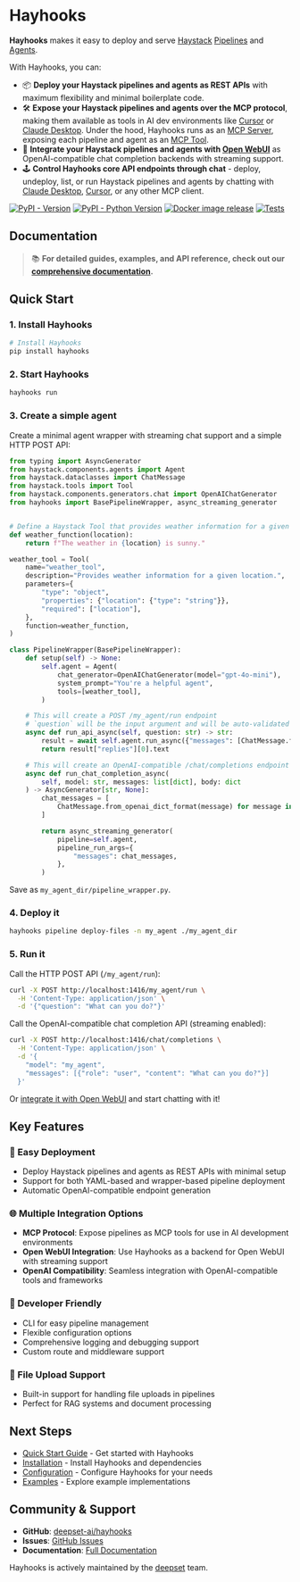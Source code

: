 # Hayhooks

**Hayhooks** makes it easy to deploy and serve [Haystack](https://haystack.deepset.ai/) [Pipelines](https://docs.haystack.deepset.ai/docs/pipelines) and [Agents](https://docs.haystack.deepset.ai/docs/agents).

With Hayhooks, you can:

- 📦 **Deploy your Haystack pipelines and agents as REST APIs** with maximum flexibility and minimal boilerplate code.
- 🛠️ **Expose your Haystack pipelines and agents over the MCP protocol**, making them available as tools in AI dev environments like [Cursor](https://cursor.com) or [Claude Desktop](https://claude.ai/download). Under the hood, Hayhooks runs as an [MCP Server](https://modelcontextprotocol.io/docs/concepts/architecture), exposing each pipeline and agent as an [MCP Tool](https://modelcontextprotocol.io/docs/concepts/tools).
- 💬 **Integrate your Haystack pipelines and agents with [Open WebUI](https://openwebui.com)** as OpenAI-compatible chat completion backends with streaming support.
- 🕹️ **Control Hayhooks core API endpoints through chat** - deploy, undeploy, list, or run Haystack pipelines and agents by chatting with [Claude Desktop](https://claude.ai/download), [Cursor](https://cursor.com), or any other MCP client.

[![PyPI - Version](https://img.shields.io/pypi/v/hayhooks.svg)](https://pypi.org/project/hayhooks)
[![PyPI - Python Version](https://img.shields.io/pypi/pyversions/hayhooks.svg)](https://pypi.org/project/hayhooks)
[![Docker image release](https://github.com/deepset-ai/hayhooks/actions/workflows/docker.yml/badge.svg)](https://github.com/deepset-ai/hayhooks/actions/workflows/docker.yml)
[![Tests](https://github.com/deepset-ai/hayhooks/actions/workflows/tests.yml/badge.svg)](https://github.com/deepset-ai/hayhooks/actions/workflows/tests.yml)

## Documentation

> 📚 **For detailed guides, examples, and API reference, check out our [comprehensive documentation](https://deepset-ai.github.io/hayhooks/).**

## Quick Start

### 1. Install Hayhooks

```bash
# Install Hayhooks
pip install hayhooks
```

### 2. Start Hayhooks

```bash
hayhooks run
```

### 3. Create a simple agent

Create a minimal agent wrapper with streaming chat support and a simple HTTP POST API:

```python
from typing import AsyncGenerator
from haystack.components.agents import Agent
from haystack.dataclasses import ChatMessage
from haystack.tools import Tool
from haystack.components.generators.chat import OpenAIChatGenerator
from hayhooks import BasePipelineWrapper, async_streaming_generator


# Define a Haystack Tool that provides weather information for a given location.
def weather_function(location):
    return f"The weather in {location} is sunny."

weather_tool = Tool(
    name="weather_tool",
    description="Provides weather information for a given location.",
    parameters={
        "type": "object",
        "properties": {"location": {"type": "string"}},
        "required": ["location"],
    },
    function=weather_function,
)

class PipelineWrapper(BasePipelineWrapper):
    def setup(self) -> None:
        self.agent = Agent(
            chat_generator=OpenAIChatGenerator(model="gpt-4o-mini"),
            system_prompt="You're a helpful agent",
            tools=[weather_tool],
        )

    # This will create a POST /my_agent/run endpoint
    # `question` will be the input argument and will be auto-validated by a Pydantic model
    async def run_api_async(self, question: str) -> str:
        result = await self.agent.run_async({"messages": [ChatMessage.from_user(question)]})
        return result["replies"][0].text

    # This will create an OpenAI-compatible /chat/completions endpoint
    async def run_chat_completion_async(
        self, model: str, messages: list[dict], body: dict
    ) -> AsyncGenerator[str, None]:
        chat_messages = [
            ChatMessage.from_openai_dict_format(message) for message in messages
        ]

        return async_streaming_generator(
            pipeline=self.agent,
            pipeline_run_args={
                "messages": chat_messages,
            },
        )
```

Save as `my_agent_dir/pipeline_wrapper.py`.

### 4. Deploy it

```bash
hayhooks pipeline deploy-files -n my_agent ./my_agent_dir
```

### 5. Run it

Call the HTTP POST API (`/my_agent/run`):

```bash
curl -X POST http://localhost:1416/my_agent/run \
  -H 'Content-Type: application/json' \
  -d '{"question": "What can you do?"}'
```

Call the OpenAI-compatible chat completion API (streaming enabled):

```bash
curl -X POST http://localhost:1416/chat/completions \
  -H 'Content-Type: application/json' \
  -d '{
    "model": "my_agent",
    "messages": [{"role": "user", "content": "What can you do?"}]
  }'
```

Or [integrate it with Open WebUI](docs/features/openwebui-integration.md) and start chatting with it!

## Key Features

### 🚀 Easy Deployment

- Deploy Haystack pipelines and agents as REST APIs with minimal setup
- Support for both YAML-based and wrapper-based pipeline deployment
- Automatic OpenAI-compatible endpoint generation

### 🌐 Multiple Integration Options

- **MCP Protocol**: Expose pipelines as MCP tools for use in AI development environments
- **Open WebUI Integration**: Use Hayhooks as a backend for Open WebUI with streaming support
- **OpenAI Compatibility**: Seamless integration with OpenAI-compatible tools and frameworks

### 🔧 Developer Friendly

- CLI for easy pipeline management
- Flexible configuration options
- Comprehensive logging and debugging support
- Custom route and middleware support

### 📁 File Upload Support

- Built-in support for handling file uploads in pipelines
- Perfect for RAG systems and document processing

## Next Steps

- [Quick Start Guide](docs/getting-started/quick-start.md) - Get started with Hayhooks
- [Installation](docs/getting-started/installation.md) - Install Hayhooks and dependencies
- [Configuration](docs/getting-started/configuration.md) - Configure Hayhooks for your needs
- [Examples](docs/examples/overview.md) - Explore example implementations

## Community & Support

- **GitHub**: [deepset-ai/hayhooks](https://github.com/deepset-ai/hayhooks)
- **Issues**: [GitHub Issues](https://github.com/deepset-ai/hayhooks/issues)
- **Documentation**: [Full Documentation](https://deepset-ai.github.io/hayhooks/)

Hayhooks is actively maintained by the [deepset](https://deepset.ai/) team.
